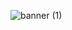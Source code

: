 ![banner (1)](https://user-images.githubusercontent.com/75189508/183435878-e5669071-df93-478a-a364-245862dadddb.png)
